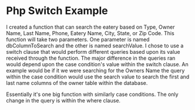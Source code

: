 # Php Switch Example
I created a function that can search the eatery based on Type, Owner Name, Last Name, Phone, Eatery Name, City, State, or Zip Code.
This function will take two parameters. One parameter is named dbColumnToSearch and the other is named searchValue.
I chose to use a switch clause that would perform different queries based upon its value received through the function. The major 
difference in the queries ran would depend upon the case condition's value within the switch clause. An example would be if it we were searching for the Owners Name the query within the case condition would use the search value to search the first and last name columns of the owner table within the database. 

Essentially it's one big function with similarly case conditions. The only change in the query is within the where clause.


 
 
